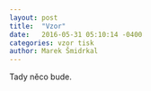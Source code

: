```yaml
---
layout: post
title:  "Vzor"
date:   2016-05-31 05:10:14 -0400
categories: vzor tisk
author: Marek Šmidrkal
---
```

Tady něco bude.
